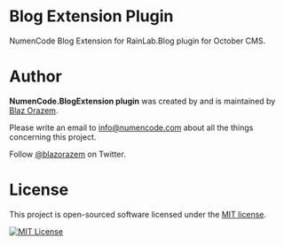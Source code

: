# Blog Extension Plugin

NumenCode Blog Extension for RainLab.Blog plugin for October CMS.

# Author

**NumenCode.BlogExtension plugin** was created by and is maintained by [Blaz Orazem](https://www.orazem.si/).

Please write an email to [info@numencode.com](mailto:info@numencode.com) about all the things concerning this project.

Follow [@blazorazem](https://twitter.com/blazorazem) on Twitter.

# License

This project is open-sourced software licensed under the [MIT license](https://opensource.org/licenses/MIT).

[![MIT License](https://img.shields.io/github/license/numencode/blogextension-plugin?label=License&color=blue&style=flat-square&cacheSeconds=600)](https://github.com/numencode/blogextension-plugin/blob/master/LICENSE.md)
